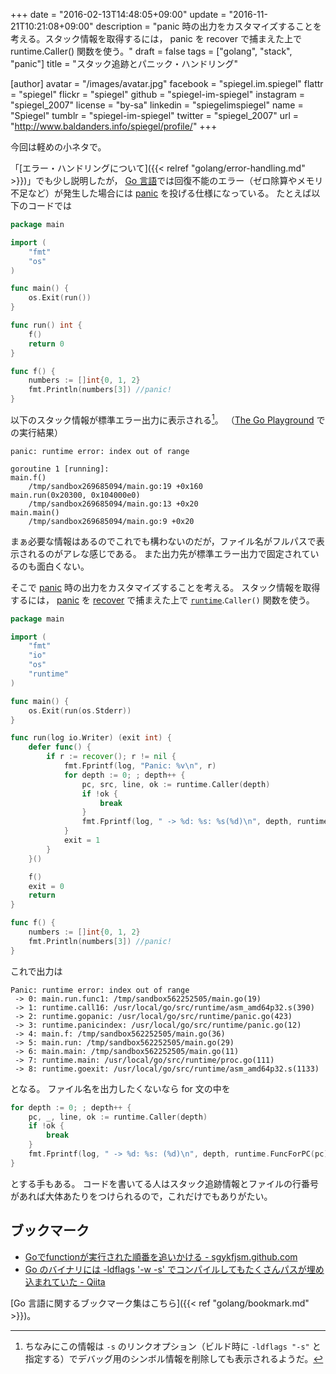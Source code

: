 +++
date = "2016-02-13T14:48:05+09:00"
update = "2016-11-21T10:21:08+09:00"
description = "panic 時の出力をカスタマイズすることを考える。スタック情報を取得するには， panic を recover で捕まえた上で runtime.Caller() 関数を使う。"
draft = false
tags = ["golang", "stack", "panic"]
title = "スタック追跡とパニック・ハンドリング"

[author]
  avatar = "/images/avatar.jpg"
  facebook = "spiegel.im.spiegel"
  flattr = "spiegel"
  flickr = "spiegel"
  github = "spiegel-im-spiegel"
  instagram = "spiegel_2007"
  license = "by-sa"
  linkedin = "spiegelimspiegel"
  name = "Spiegel"
  tumblr = "spiegel-im-spiegel"
  twitter = "spiegel_2007"
  url = "http://www.baldanders.info/spiegel/profile/"
+++

今回は軽めの小ネタで。

「[エラー・ハンドリングについて]({{< relref "golang/error-handling.md" >}})」でも少し説明したが， [Go 言語]では回復不能のエラー（ゼロ除算やメモリ不足など）が発生した場合には [panic] を投げる仕様になっている。
たとえば以下のコードでは

```go
package main

import (
	"fmt"
	"os"
)

func main() {
	os.Exit(run())
}

func run() int {
	f()
	return 0
}

func f() {
	numbers := []int{0, 1, 2}
	fmt.Println(numbers[3]) //panic!
}
```

以下のスタック情報が標準エラー出力に表示される[^s]。
（[The Go Playground](https://play.golang.org/) での実行結果）

[^s]: ちなみにこの情報は `-s` のリンクオプション（ビルド時に `-ldflags "-s"` と指定する）でデバッグ用のシンボル情報を削除しても表示されるようだ。

```
panic: runtime error: index out of range

goroutine 1 [running]:
main.f()
	/tmp/sandbox269685094/main.go:19 +0x160
main.run(0x20300, 0x104000e0)
	/tmp/sandbox269685094/main.go:13 +0x20
main.main()
	/tmp/sandbox269685094/main.go:9 +0x20
```

まぁ必要な情報はあるのでこれでも構わないのだが，ファイル名がフルパスで表示されるのがアレな感じである。
また出力先が標準エラー出力で固定されているのも面白くない。

そこで [panic] 時の出力をカスタマイズすることを考える。
スタック情報を取得するには， [panic] を [recover] で捕まえた上で [`runtime`].`Caller()` 関数を使う。

```go
package main

import (
	"fmt"
	"io"
	"os"
	"runtime"
)

func main() {
	os.Exit(run(os.Stderr))
}

func run(log io.Writer) (exit int) {
	defer func() {
		if r := recover(); r != nil {
			fmt.Fprintf(log, "Panic: %v\n", r)
			for depth := 0; ; depth++ {
				pc, src, line, ok := runtime.Caller(depth)
				if !ok {
					break
				}
				fmt.Fprintf(log, " -> %d: %s: %s(%d)\n", depth, runtime.FuncForPC(pc).Name(), src, line)
			}
			exit = 1
		}
	}()

	f()
    exit = 0
    return
}

func f() {
	numbers := []int{0, 1, 2}
	fmt.Println(numbers[3]) //panic!
}
```

これで出力は

```
Panic: runtime error: index out of range
 -> 0: main.run.func1: /tmp/sandbox562252505/main.go(19)
 -> 1: runtime.call16: /usr/local/go/src/runtime/asm_amd64p32.s(390)
 -> 2: runtime.gopanic: /usr/local/go/src/runtime/panic.go(423)
 -> 3: runtime.panicindex: /usr/local/go/src/runtime/panic.go(12)
 -> 4: main.f: /tmp/sandbox562252505/main.go(36)
 -> 5: main.run: /tmp/sandbox562252505/main.go(29)
 -> 6: main.main: /tmp/sandbox562252505/main.go(11)
 -> 7: runtime.main: /usr/local/go/src/runtime/proc.go(111)
 -> 8: runtime.goexit: /usr/local/go/src/runtime/asm_amd64p32.s(1133)
```

となる。
ファイル名を出力したくないなら for 文の中を

```go
for depth := 0; ; depth++ {
	pc, _, line, ok := runtime.Caller(depth)
	if !ok {
		break
	}
	fmt.Fprintf(log, " -> %d: %s: (%d)\n", depth, runtime.FuncForPC(pc).Name(), line)
}
```

とする手もある。
コードを書いてる人はスタック追跡情報とファイルの行番号があれば大体あたりをつけられるので，これだけでもありがたい。

## ブックマーク

- [Goでfunctionが実行された順番を追いかける - sgykfjsm.github.com](http://sgykfjsm.github.io/blog/2016/01/20/golang-function-tracing/)
- [Go のバイナリには -ldflags '-w -s' でコンパイルしてもたくさんパスが埋め込まれていた - Qiita](http://qiita.com/kitsuyui/items/d03a9de90330d8c275c8)

[Go 言語に関するブックマーク集はこちら]({{< ref "golang/bookmark.md" >}})。

[Go 言語]: https://golang.org/ "The Go Programming Language"
[error]: http://blog.golang.org/error-handling-and-go "Error handling and Go - The Go Blog"
[panic]: http://blog.golang.org/defer-panic-and-recover "Defer, Panic, and Recover - The Go Blog"
[recover]: http://blog.golang.org/defer-panic-and-recover "Defer, Panic, and Recover - The Go Blog"
[`runtime`]: https://golang.org/pkg/runtime/ "runtime - The Go Programming Language"
